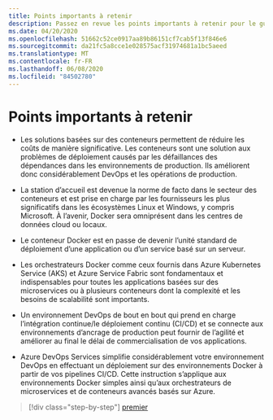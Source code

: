 ```yaml
---
title: Points importants à retenir
description: Passez en revue les points importants à retenir pour le guide.
ms.date: 04/20/2020
ms.openlocfilehash: 51662c52ce0917aa89b86151cf7cab5f13f846e6
ms.sourcegitcommit: da21fc5a8cce1e028575acf31974681a1bc5aeed
ms.translationtype: MT
ms.contentlocale: fr-FR
ms.lasthandoff: 06/08/2020
ms.locfileid: "84502780"
---
```

# <a name="key-takeaways"></a>Points importants à retenir

- Les solutions basées sur des conteneurs permettent de réduire les coûts de manière significative. Les conteneurs sont une solution aux problèmes de déploiement causés par les défaillances des dépendances dans les environnements de production. Ils améliorent donc considérablement DevOps et les opérations de production.

- La station d’accueil est devenue la norme de facto dans le secteur des conteneurs et est prise en charge par les fournisseurs les plus significatifs dans les écosystèmes Linux et Windows, y compris Microsoft. À l’avenir, Docker sera omniprésent dans les centres de données cloud ou locaux.

- Le conteneur Docker est en passe de devenir l’unité standard de déploiement d’une application ou d’un service basé sur un serveur.

- Les orchestrateurs Docker comme ceux fournis dans Azure Kubernetes Service (AKS) et Azure Service Fabric sont fondamentaux et indispensables pour toutes les applications basées sur des microservices ou à plusieurs conteneurs dont la complexité et les besoins de scalabilité sont importants.

- Un environnement DevOps de bout en bout qui prend en charge l’intégration continue/le déploiement continu (CI/CD) et se connecte aux environnements d’ancrage de production peut fournir de l’agilité et améliorer au final le délai de commercialisation de vos applications.

- Azure DevOps Services simplifie considérablement votre environnement DevOps en effectuant un déploiement sur des environnements Docker à partir de vos pipelines CI/CD. Cette instruction s’applique aux environnements Docker simples ainsi qu’aux orchestrateurs de microservices et de conteneurs avancés basés sur Azure.

> [!div class="step-by-step"]
> [premier](../run-manage-monitor-docker-environments/monitor-containerized-application-services.md)
